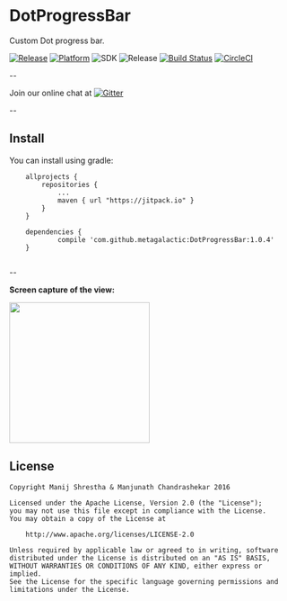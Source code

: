 # DotProgressBar
Custom Dot progress bar.

[![Release](https://jitpack.io/v/metagalactic/DotProgressBar.svg)](https://jitpack.io/#metagalactic/DotProgressBar)
[![Platform](https://img.shields.io/badge/platform-android-green.svg)](http://developer.android.com/index.html)
![SDK](https://img.shields.io/badge/SDK-15%2B-green.svg)
![Release](https://img.shields.io/badge/release-1.0.3-green.svg)
[![Build Status](https://travis-ci.org/metagalactic/DotProgressBar.svg?branch=master)](https://travis-ci.org/metagalactic/DotProgressBar)
[![CircleCI](https://circleci.com/gh/metagalactic/DotProgressBar.svg?style=svg)](https://circleci.com/gh/metagalactic/DotProgressBar)

--

Join our online chat at [![Gitter](https://badges.gitter.im/metagalactic.svg)](https://gitter.im/metagalactic)

--

## Install

You can install using gradle:

```
	allprojects {
		repositories {
			...
			maven { url "https://jitpack.io" }
		}
	}
```

```
	dependencies {
	        compile 'com.github.metagalactic:DotProgressBar:1.0.4'
	}
	
```

--

**Screen capture of the view:**

<img src="https://github.com/metagalactic/DotProgressBar/blob/master/dotprogressbar.gif" width="250" />

License
-------

    Copyright Manij Shrestha & Manjunath Chandrashekar 2016

    Licensed under the Apache License, Version 2.0 (the "License");
    you may not use this file except in compliance with the License.
    You may obtain a copy of the License at

        http://www.apache.org/licenses/LICENSE-2.0

    Unless required by applicable law or agreed to in writing, software
    distributed under the License is distributed on an "AS IS" BASIS,
    WITHOUT WARRANTIES OR CONDITIONS OF ANY KIND, either express or implied.
    See the License for the specific language governing permissions and
    limitations under the License.
